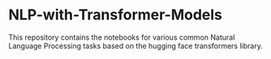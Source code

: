# NLP-with-Transformer-Models
This repository contains the notebooks for various common Natural Language Processing tasks based on the hugging face transformers library.
